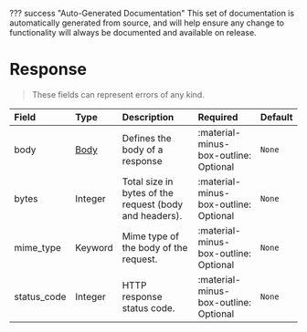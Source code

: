 ??? success "Auto-Generated Documentation"
    This set of documentation is automatically generated from source, and will help ensure any change to functionality will always be documented and available on release.

# Response

> These fields can represent errors of any kind.

| Field | Type | Description | Required | Default |
| :--- | :--- | :--- | :--- | :--- |
| body | [Body](/howler/odm/class/body) | Defines the body of a response | :material-minus-box-outline: Optional | `None` |
| bytes | Integer | Total size in bytes of the request (body and headers). | :material-minus-box-outline: Optional | `None` |
| mime_type | Keyword | Mime type of the body of the request. | :material-minus-box-outline: Optional | `None` |
| status_code | Integer | HTTP response status code. | :material-minus-box-outline: Optional | `None` |
